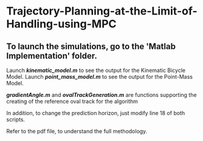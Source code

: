 # Trajectory-Planning-at-the-Limit-of-Handling-using-MPC

## To launch the simulations, go to the 'Matlab Implementation' folder.

Launch ***kinematic_model.m*** to see the output for the Kinematic Bicycle Model.
Launch ***point_mass_model.m*** to see the output for the Point-Mass Model.

***gradientAngle.m*** and ***ovalTrackGeneration.m*** are functions supporting the creating of the reference oval track for the algorithm

In addition, to change the prediction horizon, just modify line 18 of both scripts.

Refer to the pdf file, to understand the full methodology.
